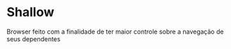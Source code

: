 # Shallow
Browser feito com a finalidade de ter maior controle sobre a navegação de seus dependentes
